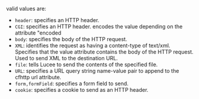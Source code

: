 valid values are:

- `header`: specifies an HTTP header.
- `CGI`: specifies an HTTP header. encodes the value depending on the attribute "encoded
- `body`: specifies the body of the HTTP request.
- `XML`: identifies the request as having a content-type of text/xml. Specifies that the value attribute contains the body of the HTTP request. Used to send XML to the destination URL.
- `file`: tells Lucee to send the contents of the specified file.
- `URL`: specifies a URL query string name-value pair to append to the cfhttp url attribute.
- `form,formField`: specifies a form field to send.
- `cookie`: specifies a cookie to send as an HTTP header.
